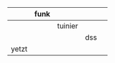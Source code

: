 |       | funk |         |     |   |
|-------|------|---------|-----|---|
|       |      | tuinier |     |   |
|       |      |         | dss |   |
| yetzt |      |         |     |   |